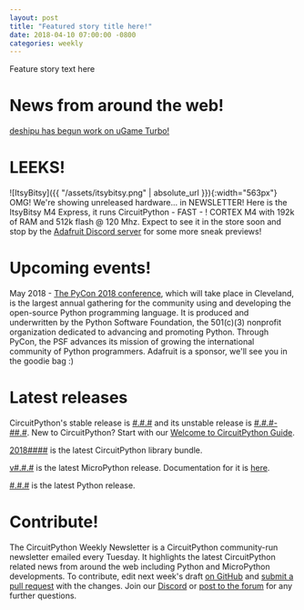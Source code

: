 ```yaml
---
layout: post
title: "Featured story title here!"
date: 2018-04-10 07:00:00 -0800
categories: weekly
---
```


Feature story text here

# News from around the web!

[deshipu has begun work on uGame Turbo!](https://hackaday.io/project/86818-game-turbo)

# LEEKS!
![ItsyBitsy]({{ "/assets/itsybitsy.png" | absolute_url }}){:width="563px"}
OMG! We're showing unreleased hardware... in NEWSLETTER! Here is the ItsyBitsy M4 Express, it runs CircuitPython - FAST - ! CORTEX M4 with 192k of RAM and 512k flash @ 120 Mhz. Expect to see it in the store soon and stop by the [Adafruit Discord server](https://adafru.it/discord) for some more sneak previews!

# Upcoming events!
May 2018 - [The PyCon 2018 conference](https://us.pycon.org/2018/about/), which will take place in Cleveland, is the largest annual gathering for the community using and developing the open-source Python programming language. It is produced and underwritten by the Python Software Foundation, the 501(c)(3) nonprofit organization dedicated to advancing and promoting Python. Through PyCon, the PSF advances its mission of growing the international community of Python programmers. Adafruit is a sponsor, we'll see you in the goodie bag :)

# Latest releases

CircuitPython's stable release is [#.#.#](https://github.com/adafruit/circuitpython/releases/latest) and its unstable release is [#.#.#-##.#](https://github.com/adafruit/circuitpython/releases). New to CircuitPython? Start with our [Welcome to CircuitPython Guide](https://learn.adafruit.com/welcome-to-circuitpython).

[2018####](https://github.com/adafruit/Adafruit_CircuitPython_Bundle/releases/latest) is the latest CircuitPython library bundle.

[v#.#.#](https://micropython.org/download) is the latest MicroPython release. Documentation for it is [here](http://docs.micropython.org/en/latest/pyboard/).

[#.#.#](https://www.python.org/downloads/) is the latest Python release.

# Contribute!

The CircuitPython Weekly Newsletter is a CircuitPython community-run newsletter emailed every Tuesday. It highlights the latest CircuitPython related news from around the web including Python and MicroPython developments. To contribute, edit next week's draft [on GitHub](https://github.com/adafruit/circuitpython-weekly-newsletter/tree/gh-pages/_drafts) and [submit a pull request](https://help.github.com/articles/editing-files-in-your-repository/) with the changes. Join our [Discord](https://adafru.it/discord) or [post to the forum](https://forums.adafruit.com/viewforum.php?f=60) for any further questions.
